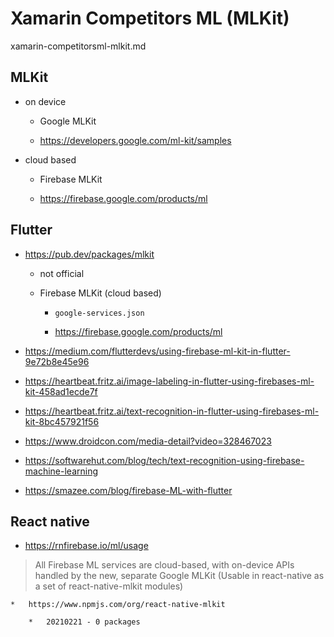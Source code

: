 # Xamarin Competitors ML (MLKit)

xamarin-competitorsml-mlkit.md

## MLKit

*   on device 

    *   Google MLKit

    *   https://developers.google.com/ml-kit/samples

*   cloud based

    *   Firebase MLKit

    *   https://firebase.google.com/products/ml


## Flutter 

*   https://pub.dev/packages/mlkit

    *   not official

    *   Firebase MLKit (cloud based)


        *   `google-services.json`

        *   https://firebase.google.com/products/ml

*   https://medium.com/flutterdevs/using-firebase-ml-kit-in-flutter-9e72b8e45e96

*   https://heartbeat.fritz.ai/image-labeling-in-flutter-using-firebases-ml-kit-458ad1ecde7f

*   https://heartbeat.fritz.ai/text-recognition-in-flutter-using-firebases-ml-kit-8bc457921f56

*   https://www.droidcon.com/media-detail?video=328467023

*   https://softwarehut.com/blog/tech/text-recognition-using-firebase-machine-learning

*   https://smazee.com/blog/firebase-ML-with-flutter



## React native

*   https://rnfirebase.io/ml/usage

> All Firebase ML services are cloud-based, with on-device APIs handled by the new, separate Google MLKit 
> (Usable in react-native as a set of react-native-mlkit modules)

    *   https://www.npmjs.com/org/react-native-mlkit

        *   20210221 - 0 packages

